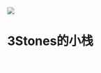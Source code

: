 <head>
	<link rel="icon" href="https://cdn.jsdelivr.net/gh/HongTonYoo/WebHome@master/3stones.ico" >
	<title>3Stones的小栈</title>
	<style>
	a:link{
	color:#FFFFFF;
	}
	a:visited{
	color:#FFFFFF;
	}
	a:hover{
	color:#613030;
	}
	a:active{
	color:#272727;
	}
	</style>
	<link
          rel="stylesheet"
          href="https://cdn.jsdelivr.net/npm/@fortawesome/fontawesome-free/css/all.min.css"
        />
	<link rel="stylesheet" href="style.css">
</head>
<body>
	<div class="box">
		<img class="box-img" src="https://ae01.alicdn.com/kf/H02ccd30fbc6f42b8b06a4be90edc5effr.png"/>
		<h1>3Stones的小栈</h1>
		<h5></h5>
		<ul>
			<a href="http://blog.3stones.tk/"><i class="fa fa-home fa-2x" aria-hidden="true"></i>&nbsp; 首页</a>
			<a href="http://blog.3stones.tk/about"><i class="fa fa-book fa-2x" aria-hidden="true"></i>&nbsp; 关于我</a>
		</ul>
	</div>
</body>

